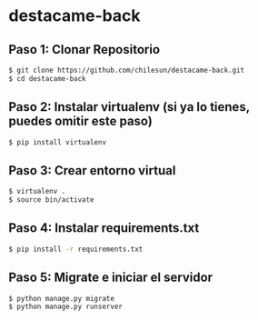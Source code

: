 # destacame-back

## Paso 1: Clonar Repositorio

```bash
$ git clone https://github.com/chilesun/destacame-back.git
$ cd destacame-back
```

## Paso 2: Instalar virtualenv (si ya lo tienes, puedes omitir este paso)

```bash
$ pip install virtualenv
```

## Paso 3: Crear entorno virtual

```bash
$ virtualenv .
$ source bin/activate
```

## Paso 4: Instalar requirements.txt

```bash
$ pip install -r requirements.txt
```

## Paso 5: Migrate e iniciar el servidor

```bash
$ python manage.py migrate
$ python manage.py runserver
```
